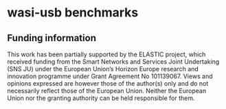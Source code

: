 # wasi-usb benchmarks

## Funding information

This work has been partially supported by the ELASTIC project, which received funding from the Smart Networks and Services Joint Undertaking (SNS JU) under the European Union’s Horizon Europe research and innovation programme under Grant Agreement No 101139067. Views and opinions expressed are however those of the author(s) only and do not necessarily reflect those of the European Union. Neither the European Union nor the granting authority can be held responsible for them.
